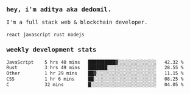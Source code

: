 <samp>
    <h3>hey, i'm aditya aka dedomil.</h3>
    I'm a full stack web & blockchain developer. 
    <br />
    <br />
    <code>react</code> <code>javascript</code> <code>rust</code> <code>nodejs</code>
    <h3>weekly development stats</h3>
    <!--START_SECTION:waka-->

```txt
JavaScript    5 hrs 40 mins   ██████████▓░░░░░░░░░░░░░░   42.32 %
Rust          3 hrs 49 mins   ███████░░░░░░░░░░░░░░░░░░   28.55 %
Other         1 hr 29 mins    ██▓░░░░░░░░░░░░░░░░░░░░░░   11.15 %
CSS           1 hr 6 mins     ██░░░░░░░░░░░░░░░░░░░░░░░   08.25 %
C             32 mins         █░░░░░░░░░░░░░░░░░░░░░░░░   04.05 %
```

<!--END_SECTION:waka-->
</samp>

